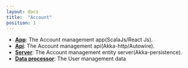 ```yaml
---
layout: docs
title:  "Account"
position: 1
---
```


- **[App](app.md)**: The Account management app(ScalaJs/React Js).
- **[Api](api.md)**: The Account management api(Akka-http/Autowire).
- **[Server](server.md)**: The Account management entity server(Akka-persistence).
- **[Data processor](dataprocessor.md)**: The User management data